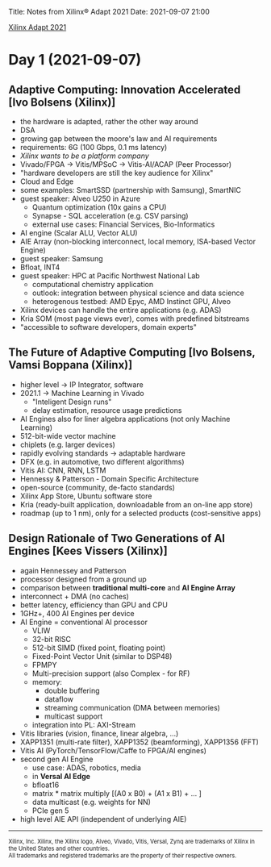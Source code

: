 Title: Notes from Xilinx® Adapt 2021
Date: 2021-09-07 21:00

[Xilinx Adapt 2021](https://xilinx.cventevents.com/event/f7c4412f-572a-4b8b-b8d0-6b92aae2cf0d)

# Day 1 (2021-09-07)

## Adaptive Computing: Innovation Accelerated [Ivo Bolsens (Xilinx)]

* the hardware is adapted, rather the other way around
* DSA
* growing gap between the moore's law and AI requirements
* requirements: 6G (100 Gbps, 0.1 ms latency)
* *Xilinx wants to be a platform company*
* Vivado/FPGA -> Vitis/MPSoC -> Vitis-AI/ACAP (Peer Processor)
* "hardware developers are still the key audience for Xilinx"
* Cloud and Edge
* some examples: SmartSSD (partnership with Samsung), SmartNIC
* guest speaker: Alveo U250 in Azure
    * Quantum optimization (10x gains a CPU)
    * Synapse - SQL acceleration (e.g. CSV parsing)
    * external use cases: Financial Services, Bio-Informatics
* AI engine (Scalar ALU, Vector ALU)
* AIE Array (non-blocking interconnect, local memory, ISA-based Vector Engine)
* guest speaker: Samsung
* Bfloat, INT4
* guest speaker: HPC at Pacific Northwest National Lab
    * computational chemistry application
    * outlook: integration between physical science and data science
    * heterogenous testbed: AMD Epyc, AMD Instinct GPU, Alveo
* Xilinx devices can handle the entire applications (e.g. ADAS)
* Kria SOM (most page views ever), comes with predefined bitstreams
* "accessible to software developers, domain experts"


## The Future of Adaptive Computing [Ivo Bolsens, Vamsi Boppana (Xilinx)]

* higher level -> IP Integrator, software
* 2021.1 -> Machine Learning in Vivado
    * "Inteligent Design runs"
    * delay estimation, resource usage predictions
* AI Engines also for liner algebra applications (not only Machine Learning)
* 512-bit-wide vector machine
* chiplets (e.g. larger devices)
* rapidly evolving standards -> adaptable hardware
* DFX (e.g. in automotive, two different algorithms)
* Vitis AI: CNN, RNN, LSTM
* Hennessy & Patterson - Domain Specific Architecture
* open-source (community, de-facto standards)
* Xilinx App Store, Ubuntu software store
* Kria (ready-built application, downloadable from an on-line app store)
* roadmap (up to 1 nm), only for a selected products (cost-sensitive apps)


## Design Rationale of Two Generations of AI Engines [Kees Vissers (Xilinx)]

* again Hennessey and Patterson
* processor designed from a ground up
* comparison between **traditional multi-core** and **AI Engine Array**
* interconnect + DMA (no caches)
* better latency, efficiency than GPU and CPU
* 1GHz+, 400 AI Engines per device
* AI Engine = conventional AI processor
    * VLIW
    * 32-bit RISC
    * 512-bit SIMD (fixed point, floating point)
    * Fixed-Point Vector Unit (similar to DSP48)
    * FPMPY
    * Multi-precision support (also Complex - for RF)
    * memory:
        * double buffering
        * dataflow
        * streaming communication (DMA between memories)
        * multicast support
    * integration into PL: AXI-Stream
* Vitis libraries (vision, finance, linear algebra, ...)
* XAPP1351 (multi-rate filter), XAPP1352 (beamforming), XAPP1356 (FFT)
* Vitis AI (PyTorch/TensorFlow/Caffe to FPGA/AI engines)
* second gen AI Engine
    * use case: ADAS, robotics, media
    * in **Versal AI Edge**
    * bfloat16
    * matrix * matrix multiply [(A0 x B0) + (A1 x B1) + ... ]
    * data multicast (e.g. weights for NN)
    * PCIe gen 5
* high level AIE API (independent of underlying AIE)


---

<div style="font-size: 80%;" >
Xilinx, Inc. Xilinx, the Xilinx logo, Alveo, Vivado, Vitis, Versal, Zynq are trademarks of Xilinx in the United States and
other countries.
</div>

<div style="font-size: 80%;" >
All trademarks and registered trademarks are the property of their respective owners.
</div>
